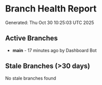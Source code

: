 # Branch Health Report
Generated: Thu Oct 30 10:25:03 UTC 2025

## Active Branches
- **main** - 17 minutes ago by Dashboard Bot

## Stale Branches (>30 days)
No stale branches found

